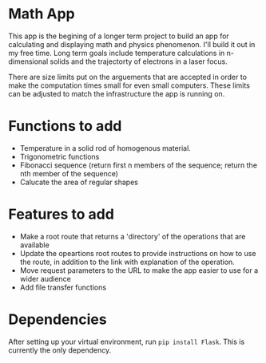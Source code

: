 # Math App
This app is the begining of a longer term project to build an app for calculating and displaying math and physics phenomenon. I'll build it out in my free time. Long term goals include temperature calculations in n-dimensional solids and the trajectorty of electrons in a laser focus.

There are size limits put on the arguements that are accepted in order to make the computation times small for even small computers. These limits can be adjusted to match the infrastructure the app is running on.

# Functions to add
 - Temperature in a solid rod of homogenous material.
 - Trigonometric functions
 - Fibonacci sequence (return first n members of the sequence; return the nth member of the sequence)
 - Calucate the area of regular shapes

# Features to add
  - Make a root route that returns a 'directory' of the operations that are available
  - Update the opeartions root routes to provide instructions on how to use the route, in addition to the link with explanation of the operation.
  - Move request parameters to the URL to make the app easier to use for a wider audience
  - Add file transfer functions

# Dependencies
After setting up your virtual environment, run `pip install Flask`. This is currently the only dependency.